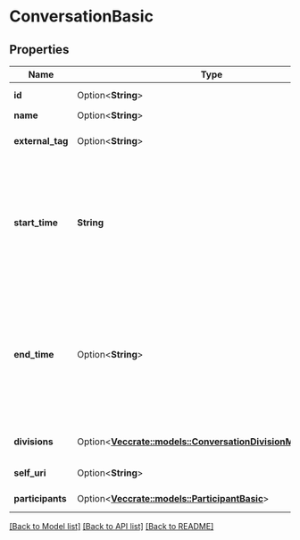 # ConversationBasic

## Properties

Name | Type | Description | Notes
------------ | ------------- | ------------- | -------------
**id** | Option<**String**> | The globally unique identifier for the object. | [optional][readonly]
**name** | Option<**String**> |  | [optional]
**external_tag** | Option<**String**> | The external tag associated with the conversation. | [optional]
**start_time** | **String** | The time when the conversation started. This will be the time when the first participant joined the conversation. Date time is represented as an ISO-8601 string. For example: yyyy-MM-ddTHH:mm:ss[.mmm]Z | 
**end_time** | Option<**String**> | The time when the conversation ended. This will be the time when the last participant left the conversation, or null when the conversation is still active. Date time is represented as an ISO-8601 string. For example: yyyy-MM-ddTHH:mm:ss[.mmm]Z | [optional]
**divisions** | Option<[**Vec<crate::models::ConversationDivisionMembership>**](ConversationDivisionMembership.md)> | Identifiers of divisions associated with this conversation | [optional]
**self_uri** | Option<**String**> | The URI for this object | [optional][readonly]
**participants** | Option<[**Vec<crate::models::ParticipantBasic>**](ParticipantBasic.md)> |  | [optional][readonly]

[[Back to Model list]](../README.md#documentation-for-models) [[Back to API list]](../README.md#documentation-for-api-endpoints) [[Back to README]](../README.md)


